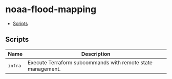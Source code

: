 # noaa-flood-mapping

- [Scripts](#scripts)

## Scripts

| Name                    | Description                                                 |
| ----------------------- | ------------------------------------------------------------|
| `infra`                 | Execute Terraform subcommands with remote state management. |
